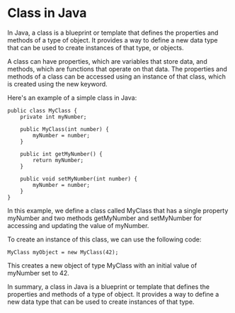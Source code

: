 # Class in Java

In Java, a class is a blueprint or template that defines the properties and methods of a type of object. It provides a way to define a new data type that can be used to create instances of that type, or objects.

A class can have properties, which are variables that store data, and methods, which are functions that operate on that data. The properties and methods of a class can be accessed using an instance of that class, which is created using the new keyword.

Here's an example of a simple class in Java:

```
public class MyClass {
    private int myNumber;
    
    public MyClass(int number) {
        myNumber = number;
    }
    
    public int getMyNumber() {
        return myNumber;
    }
    
    public void setMyNumber(int number) {
        myNumber = number;
    }
}
```

In this example, we define a class called MyClass that has a single property myNumber and two methods getMyNumber and setMyNumber for accessing and updating the value of myNumber.

To create an instance of this class, we can use the following code:

```
MyClass myObject = new MyClass(42);
```

This creates a new object of type MyClass with an initial value of myNumber set to 42.

In summary, a class in Java is a blueprint or template that defines the properties and methods of a type of object. It provides a way to define a new data type that can be used to create instances of that type.